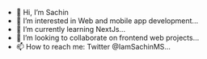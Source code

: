 - 👋 Hi, I’m Sachin
- 👀 I’m interested in Web and mobile app development...
- 🌱 I’m currently learning NextJs...
- 💞️ I’m looking to collaborate on frontend web projects...
- 📫 How to reach me: Twitter @IamSachinMS...

<!---
SachinMS4/SachinMS4 is a ✨ special ✨ repository because its `README.md` (this file) appears on your GitHub profile.
You can click the Preview link to take a look at your changes.
--->
